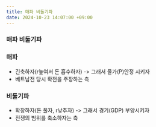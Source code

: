 ```yaml
---
title: 매파 비둘기파
date: 2024-10-23 14:07:00 +09:00
---
```


### 매파 비둘기파



### 매파

* 긴축하자(r높여서 돈 흡수하자) -> 그래서 물가(P)안정 시키자
* 베트남전 당시 확전을 주장하는 측



### 비둘기파

* 확장하자(돈 풀자, r낮추자) -> 그래서 경기(GDP) 부양시키자
* 전쟁의 범위를 축소하자는 측